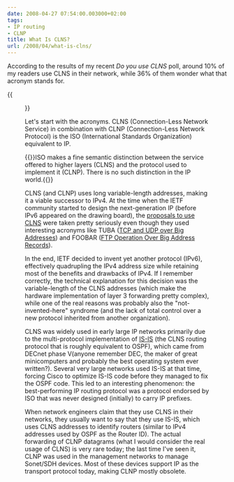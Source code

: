 ```yaml
---
date: 2008-04-27 07:54:00.003000+02:00
tags:
- IP routing
- CLNP
title: What Is CLNS?
url: /2008/04/what-is-clns/
---
```

According to the results of my recent *Do you use CLNS* poll, around 10% of my readers use CLNS in their network, while 36% of them wonder what that acronym stands for.

{{<figure src="/2008/04/CLNSresults.jpg">}}

Let\'s start with the acronyms. CLNS (Connection-Less Network Service) in combination with CLNP (Connection-Less Network Protocol) is the ISO (International Standards Organization) equivalent to IP.
<!--more-->
{{<note>}}ISO makes a fine semantic distinction between the service offered to higher layers (CLNS) and the protocol used to implement it (CLNP). There is no such distinction in the IP world.{{</note>}}

CLNS (and CLNP) uses long variable-length addresses, making it a viable successor to IPv4. At the time when the IETF community started to design the next-generation IP (before IPv6 appeared on the drawing board), the [proposals to use CLNS](http://tools.ietf.org/html/rfc1561) were taken pretty seriously even though they used interesting acronyms like TUBA ([TCP and UDP over Big Addresses](http://tools.ietf.org/html/rfc1347)) and FOOBAR ([FTP Operation Over Big Address Records](http://tools.ietf.org/html/rfc1639)).

In the end, IETF decided to invent yet another protocol (IPv6), effectively quadrupling the IPv4 address size while retaining most of the benefits and drawbacks of IPv4. If I remember correctly, the technical explanation for this decision was the variable-length of the CLNS addresses (which make the hardware implementation of layer 3 forwarding pretty complex), while one of the real reasons was probably also the \"not-invented-here\" syndrome (and the lack of total control over a new protocol inherited from another organization).

CLNS was widely used in early large IP networks primarily due to the multi-protocol implementation of [IS-IS](http://en.wikipedia.org/wiki/IS-IS) (the CLNS routing protocol that is roughly equivalent to OSPF), which came from DECnet phase V(anyone remember DEC, the maker of great minicomputers and probably the best operating system ever written?). Several very large networks used IS-IS at that time, forcing Cisco to optimize IS-IS code before they managed to fix the OSPF code. This led to an interesting phenomenon: the best-performing IP routing protocol was a protocol endorsed by ISO that was never designed (initially) to carry IP prefixes.

When network engineers claim that they use CLNS in their networks, they usually want to say that they use IS-IS, which uses CLNS addresses to identify routers (similar to IPv4 addresses used by OSPF as the Router ID). The actual forwarding of CLNP datagrams (what I would consider the real usage of CLNS) is very rare today; the last time I\'ve seen it, CLNP was used in the management networks to manage Sonet/SDH devices. Most of these devices support IP as the transport protocol today, making CLNP mostly obsolete.
